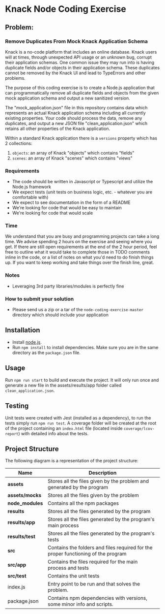 # Knack Node Coding Exercise

## Problem:

### Remove Duplicates From Mock Knack Application Schema

Knack is a no-code platform that includes an online database. Knack users will at times, through unexpected API usage or an unknown bug, corrupt their application schemas. One common issue they may run into is having duplicate fields and/or objects in their application schema. These duplicates cannot be removed by the Knack UI and lead to TypeErrors and other problems.

The purpose of this coding exercise is to create a Node.js application that can programmatically remove all duplicate fields and objects from the given mock application schema and output a new sanitized version.

The "mock_application.json" file in this repository contains data which represents an actual Knack application schema including all currently existing properties. Your code should process the data, remove any duplicates, and output a new JSON file "clean_application.json" which retains all other properties of the Knack application.

Within a standard Knack application there is a `versions` property which has 2 collections:

1. `objects`: an array of Knack "objects" which contains "fields"
2. `scenes`: an array of Knack "scenes" which contains "views"

### Requirements

- The code should be written in Javascript or Typescript and utilize the Node.js framework
- We expect tests (unit tests on business logic, etc. - whatever you are comfortable with)
- We expect to see documentation in the form of a README
- We're looking for code that would be easy to maintain
- We're looking for code that would scale

### Time

We understand that you are busy and programming projects can take a long time. We advise spending 2 hours on the exercise and seeing where you get. If there are still open requirements at the end of the 2 hour period, feel free to outline what it would take to complete those in TODO comments inline in the code, or a list of notes on what you'd need to do finish things up. If you want to keep working and take things over the finish line, great.

### Notes

- Leveraging 3rd party libraries/modules is perfectly fine

### How to submit your solution

- Please send us a zip or a tar of the `node-coding-exercise-master` directory which should include your application

## Installation

- Install [node.js](https://nodejs.org/en/download).
- Run `npm install` to install dependencies. Make sure you are in the same directory as the `package.json` file.

## Usage

Run `npm run start` to build and execute the project. It will only run once and generate a new file in the assets/results/app folder called `clean_application.json`.

## Testing

Unit tests were created with Jest (installed as a dependency), to run the tests simply run `npm run test`. A coverage folder will be created at the root of the project containing an `index.html` file (located inside `coverage/lcov-report`) with detailed info about the tests.

## Project Structure

The following diagram is a representation of the project structure:

| Name             | Description                                                                       |
| ---------------- | --------------------------------------------------------------------------------- |
| **assets**       | Stores all the files given by the problem and generated by the program            |
| **assets/mocks** | Stores all the files given by the problem                                         |
| **node_modules** | Contains all the npm packages                                                     |
| **results**      | Stores all the files generated by the program                                     |
| **results/app**  | Stores all the files generated by the program's main process                      |
| **results/test** | Stores all the files generated by the program's tests                             |
| **src**          | Contains the folders and files required for the proper functioning of the program |
| **src/app**      | Contains the files required for the main process and tests                        |
| **src/test**     | Contains the unit tests                                                           |
| index.js         | Entry point to be run and that solves the problem.                                |
| package.json     | Contains npm dependencies with versions, some minor info and scripts.             |
